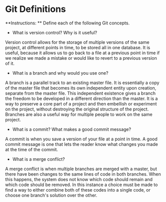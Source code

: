 # Git Definitions

**Instructions: ** Define each of the following Git concepts.

* What is version control?  Why is it useful?

Version control allows for the storage of multiple versions of the same project, at different points in time, to be stored all in one database.  It is useful, because it allows us to go back to a file at a previous point in time if we realize we made a mistake or would like to revert to a previous version of it.

* What is a branch and why would you use one?

A branch is a parallel track to an existing master file.  It is essentially a copy of the master file that becomes its own independent entity upon creation, separate from the master file.  This independent existence gives a branch the freedom to be developed in a different direction than the master.  It is a way to preserve a core part of a project and then embellish or experiment on the project, without destroying the original structure of the project.  Branches are also a useful way for multiple people to work on the same project.

* What is a commit? What makes a good commit message?

A commit is when you save a version of your file at a point in time.  A good commit message is one that lets the reader know what changes you made at the time of the commit.

* What is a merge conflict?

A merge conflict is when multiple branches are merged with a master, but there have been changes to the same lines of code in both branches.  When this happens, the system does not know which code should remain and which code should be removed.  In this instance a choice must be made to find a way to either combine both of these codes into a single code, or choose one branch's solution over the other.
